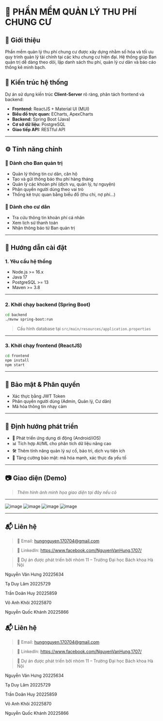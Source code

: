 


# 🏢 PHẦN MỀM QUẢN LÝ THU PHÍ CHUNG CƯ

## 📌 Giới thiệu
Phần mềm quản lý thu phí chung cư được xây dựng nhằm số hóa và tối ưu quy trình quản lý tài chính tại các khu chung cư hiện đại. Hệ thống giúp Ban quản trị dễ dàng theo dõi, lập danh sách thu phí, quản lý cư dân và báo cáo thống kê minh bạch.

## 🧱 Kiến trúc hệ thống
Dự án sử dụng kiến trúc **Client-Server** rõ ràng, phân tách frontend và backend:

- **Frontend:** ReactJS + Material UI (MUI)  
- **Biểu đồ trực quan:** ECharts, ApexCharts  
- **Backend:** Spring Boot (Java)  
- **Cơ sở dữ liệu:** PostgreSQL  
- **Giao tiếp API:** RESTful API

---

## ⚙️ Tính năng chính

### 🎯 Dành cho Ban quản trị
- Quản lý thông tin cư dân, căn hộ
- Tạo và gửi thông báo thu phí hàng tháng
- Quản lý các khoản phí (dịch vụ, quản lý, tự nguyện)
- Phân quyền người dùng theo vai trò
- Thống kê trực quan bằng biểu đồ (thu chi, nợ phí...)

### 👥 Dành cho cư dân
- Tra cứu thông tin khoản phí cá nhân
- Xem lịch sử thanh toán
- Nhận thông báo từ Ban quản trị

---

## 🚀 Hướng dẫn cài đặt

### 1. Yêu cầu hệ thống
- Node.js >= 16.x  
- Java 17  
- PostgreSQL >= 13  
- Maven >= 3.8  

---

### 2. Khởi chạy backend (Spring Boot)

```bash
cd backend
./mvnw spring-boot:run
````

> Cấu hình database tại `src/main/resources/application.properties`

---

### 3. Khởi chạy frontend (ReactJS)

```bash
cd frontend
npm install
npm start
```

---

## 🔐 Bảo mật & Phân quyền

* Xác thực bằng JWT Token
* Phân quyền người dùng (Admin, Quản lý, Cư dân)
* Mã hóa thông tin nhạy cảm

---

## 🔮 Định hướng phát triển

* 📱 Phát triển ứng dụng di động (Android/iOS)
* 📊 Tích hợp AI/ML cho phân tích dữ liệu nâng cao
* 🛠️ Thêm tính năng quản lý sự cố, bảo trì, dịch vụ tiện ích
* 🔐 Tăng cường bảo mật: mã hóa mạnh, xác thực đa yếu tố

---

## 📷 Giao diện (Demo)

> *Thêm hình ảnh minh họa giao diện tại đây nếu có*

---
![image](https://github.com/user-attachments/assets/a1cf2549-0866-4b43-9aad-bf2f284c5532)
![image](https://github.com/user-attachments/assets/302a41df-331b-4bdf-a1ef-96e7bcb3ac7b)
![image](https://github.com/user-attachments/assets/0007788a-5f57-4151-8990-334e8841f051)
![image](https://github.com/user-attachments/assets/f4df8331-bb58-4887-a163-cb525648d4ab)


---

## 📬 Liên hệ

> 📧 Email: hungnguyen.170704@gmail.com

> 💼 LinkedIn: https://www.facebook.com/NguyenVanHung.1707/

> 🚀 Dự án được phát triển bởi nhóm 11 – Trường Đại học Bách khoa Hà Nội

Nguyễn Văn Hưng	  20225634

Tạ Duy Lâm	      20225729

Trần Doãn Huy  	  20225859

Võ Anh Khôi	      20225870

Nguyễn Quốc Khánh	20225866





## 📬 Liên hệ

> 📧 Email: hungnguyen.170704@gmail.com

> 💼 LinkedIn: https://www.facebook.com/NguyenVanHung.1707/

> 🚀 Dự án được phát triển bởi nhóm 11 – Trường Đại học Bách khoa Hà Nội

Nguyễn Văn Hưng	  20225634

Tạ Duy Lâm	      20225729

Trần Doãn Huy  	  20225859

Võ Anh Khôi	      20225870

Nguyễn Quốc Khánh	20225866

